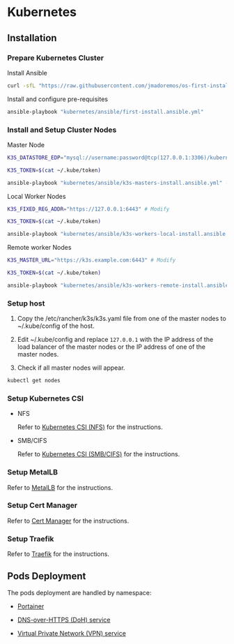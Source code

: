 # Kubernetes

## Installation

### Prepare Kubernetes Cluster

Install Ansible

```sh
curl -sfL "https://raw.githubusercontent.com/jmadoremos/os-first-install-new/main/linux/shared/scripts/ansible-install.sh" | bash
```

Install and configure pre-requisites

```sh
ansible-playbook "kubernetes/ansible/first-install.ansible.yml"
```

### Install and Setup Cluster Nodes

Master Node

```sh
K3S_DATASTORE_EDP="mysql://username:password@tcp(127.0.0.1:3306)/kubernetes" # Modify

K3S_TOKEN=$(cat ~/.kube/token)

ansible-playbook "kubernetes/ansible/k3s-masters-install.ansible.yml" --extra-vars="k3s_datastore_edp=${K3S_DATASTORE_EDP} k3s_token=${K3S_TOKEN}"
```

Local Worker Nodes

```sh
K3S_FIXED_REG_ADDR="https://127.0.0.1:6443" # Modify

K3S_TOKEN=$(cat ~/.kube/token)

ansible-playbook "kubernetes/ansible/k3s-workers-local-install.ansible.yml" --extra-vars="k3s_fixed_reg_addr=${K3S_FIXED_REG_ADDR} k3s_token=${K3S_TOKEN}"
```

Remote worker Nodes

```sh
K3S_MASTER_URL="https://k3s.example.com:6443" # Modify

K3S_TOKEN=$(cat ~/.kube/token)

ansible-playbook "kubernetes/ansible/k3s-workers-remote-install.ansible.yml" --extra-vars="k3s_fixed_reg_addr=${K3S_FIXED_REG_ADDR} k3s_token=${K3S_TOKEN}"
```

### Setup host

1. Copy the /etc/rancher/k3s/k3s.yaml file from one of the master nodes to ~/.kube/config of the host.

2. Edit ~/.kube/config and replace `127.0.0.1` with the IP address of the load balancer of the master nodes or the IP address of one of the master nodes.

3. Check if all master nodes will appear.

```sh
kubectl get nodes
```

### Setup Kubernetes CSI

* NFS

  Refer to [Kubernetes CSI (NFS)](./namespaces/default/kubernetes-csi-nfs/README.md) for the instructions.

* SMB/CIFS

  Refer to [Kubernetes CSI (SMB/CIFS)](./namespaces/default/kubernetes-csi-smb/README.md) for the instructions.

### Setup MetalLB

Refer to [MetalLB](./namespaces/metallb-system/README.md) for the instructions.

### Setup Cert Manager

Refer to [Cert Manager](./namespaces/cert-manager/README.md) for the instructions.

### Setup Traefik

Refer to [Traefik](./namespaces/kube-system/traefik/README.md) for the instructions.

## Pods Deployment

The pods deployment are handled by namespace:

* [Portainer](./namespaces/portainer/README.md)

* [DNS-over-HTTPS (DoH) service](./namespaces/default/dns-over-https/README.md)

* [Virtual Private Network (VPN) service](./namespaces/default/virtual-private-network/README.md)
